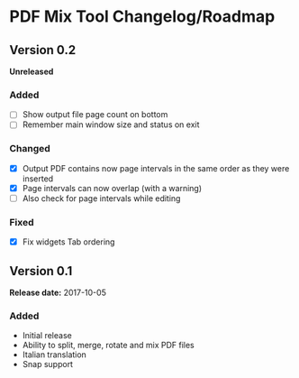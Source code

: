 # PDF Mix Tool Changelog/Roadmap

## Version 0.2

**Unreleased**

### Added
- [ ] Show output file page count on bottom
- [ ] Remember main window size and status on exit

### Changed
- [x] Output PDF contains now page intervals in the same order as they were inserted
- [x] Page intervals can now overlap (with a warning)
- [ ] Also check for page intervals while editing

### Fixed
- [x] Fix widgets Tab ordering

## Version 0.1

**Release date:** 2017-10-05

### Added
- Initial release
- Ability to split, merge, rotate and mix PDF files
- Italian translation
- Snap support

